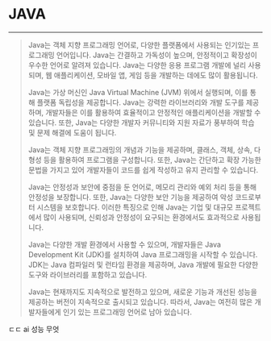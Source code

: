 # JAVA

---

> Java는 객체 지향 프로그래밍 언어로, 다양한 플랫폼에서 사용되는 인기있는 프로그래밍 언어입니다. Java는 간결하고 가독성이 높으며, 안정적이고 확장성이 우수한 언어로 알려져 있습니다. Java는 다양한 응용 프로그램 개발에 널리 사용되며, 웹 애플리케이션, 모바일 앱, 게임 등을 개발하는 데에도 많이 활용됩니다.
> 
> 
> Java는 가상 머신인 Java Virtual Machine (JVM) 위에서 실행되며, 이를 통해 플랫폼 독립성을 제공합니다. Java는 강력한 라이브러리와 개발 도구를 제공하며, 개발자들은 이를 활용하여 효율적이고 안정적인 애플리케이션을 개발할 수 있습니다. 또한, Java는 다양한 개발자 커뮤니티와 지원 자료가 풍부하여 학습 및 문제 해결에 도움이 됩니다.
> 
> Java는 객체 지향 프로그래밍의 개념과 기능을 제공하며, 클래스, 객체, 상속, 다형성 등을 활용하여 프로그램을 구성합니다. 또한, Java는 간단하고 확장 가능한 문법을 가지고 있어 개발자들이 코드를 쉽게 작성하고 유지 관리할 수 있습니다.
> 
> Java는 안정성과 보안에 중점을 둔 언어로, 메모리 관리와 예외 처리 등을 통해 안정성을 보장합니다. 또한, Java는 다양한 보안 기능을 제공하여 악성 코드로부터 시스템을 보호합니다. 이러한 특징으로 인해 Java는 기업 및 대규모 프로젝트에서 많이 사용되며, 신뢰성과 안정성이 요구되는 환경에서도 효과적으로 사용됩니다.
> 
> Java는 다양한 개발 환경에서 사용할 수 있으며, 개발자들은 Java Development Kit (JDK)를 설치하여 Java 프로그래밍을 시작할 수 있습니다. JDK는 Java 컴파일러 및 런타임 환경을 제공하며, Java 개발에 필요한 다양한 도구와 라이브러리를 포함하고 있습니다.
> 
> Java는 현재까지도 지속적으로 발전하고 있으며, 새로운 기능과 개선된 성능을 제공하는 버전이 지속적으로 출시되고 있습니다. 따라서, Java는 여전히 많은 개발자들에게 인기 있는 프로그래밍 언어로 남아 있습니다.
> 

ㄷㄷ ai 성능 무엇